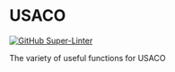 # USACO

[![GitHub Super-Linter](https://github.com/gnishida/USACO/workflows/Lint%20Code%20Base/badge.svg)](https://github.com/marketplace/actions/super-linter)

The variety of useful functions for USACO
